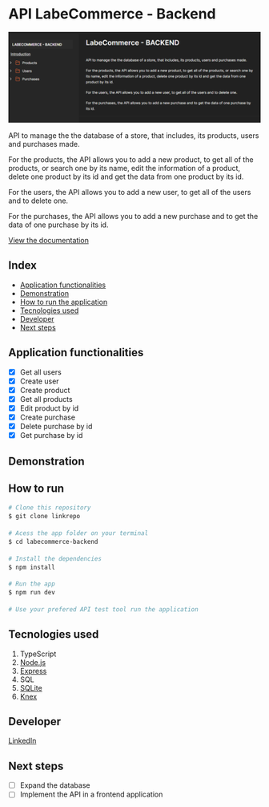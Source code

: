 # API LabeCommerce - Backend

![API-Documentation](./src/assets/api-labecommerce.png)

API to manage the the database of a store, that includes, its products, users and purchases made.

For the products, the API allows you to add a new product, to get all of the products, or search one by its name, edit the information of a product, delete one product by its id and get the data from one product by its id.

For the users, the API allows you to add a new user, to get all of the users and to delete one.

For the purchases, the API allows you to add a new purchase and to get the data of one purchase by its id.

[View the documentation](https://documenter.getpostman.com/view/26594436/2s93z3fQkE)

## Index
- <a href="#functionalities">Application functionalities</a>
- <a href="#demonstration">Demonstration</a>
- <a href="#run">How to run the application</a>
- <a href="#tecnologies-used"> Tecnologies used</a>
- <a href="#developer">Developer</a>
- <a href="#next-steps">Next steps</a>

## Application functionalities
 - [x]  Get all users  
 - [x]  Create user
 - [x]  Create product
 - [x]  Get all products 
 - [x]  Edit product by id
 - [x]  Create purchase
 - [x]  Delete purchase by id
 - [x]  Get purchase by id
  
## Demonstration

## How to run
```bash
# Clone this repository
$ git clone linkrepo

# Acess the app folder on your terminal
$ cd labecommerce-backend

# Install the dependencies
$ npm install

# Run the app 
$ npm run dev

# Use your prefered API test tool run the application
```

## Tecnologies used
1. TypeScript
2. [Node.js](https://nodejs.org/en)
3. [Express](https://expressjs.com/pt-br/)
4. SQL
5. [SQLite](https://www.sqlite.org/index.html)
6. [Knex](https://knexjs.org/)

## Developer
[LinkedIn](https://www.linkedin.com/in/julia-silva-borges/)

## Next steps
 -[ ] Expand the database
 -[ ] Implement the API in a frontend application